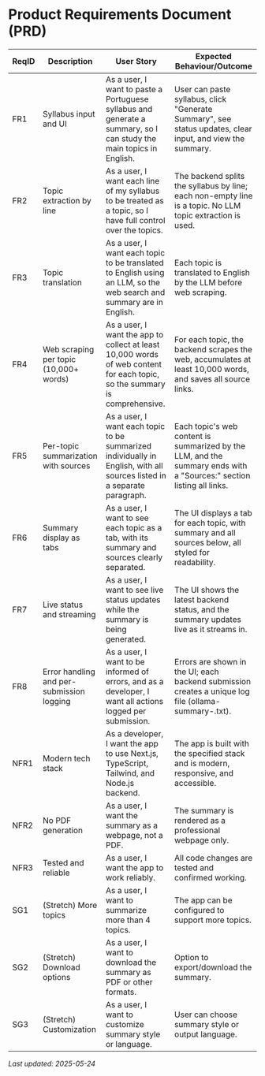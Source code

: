 # Product Requirements Document (PRD)

| ReqID | Description | User Story | Expected Behaviour/Outcome |
|-------|-------------|------------|----------------------------|
| FR1 | Syllabus input and UI | As a user, I want to paste a Portuguese syllabus and generate a summary, so I can study the main topics in English. | User can paste syllabus, click "Generate Summary", see status updates, clear input, and view the summary. |
| FR2 | Topic extraction by line | As a user, I want each line of my syllabus to be treated as a topic, so I have full control over the topics. | The backend splits the syllabus by line; each non-empty line is a topic. No LLM topic extraction is used. |
| FR3 | Topic translation | As a user, I want each topic to be translated to English using an LLM, so the web search and summary are in English. | Each topic is translated to English by the LLM before web scraping. |
| FR4 | Web scraping per topic (10,000+ words) | As a user, I want the app to collect at least 10,000 words of web content for each topic, so the summary is comprehensive. | For each topic, the backend scrapes the web, accumulates at least 10,000 words, and saves all source links. |
| FR5 | Per-topic summarization with sources | As a user, I want each topic to be summarized individually in English, with all sources listed in a separate paragraph. | Each topic's web content is summarized by the LLM, and the summary ends with a "Sources:" section listing all links. |
| FR6 | Summary display as tabs | As a user, I want to see each topic as a tab, with its summary and sources clearly separated. | The UI displays a tab for each topic, with summary and all sources below, all styled for readability. |
| FR7 | Live status and streaming | As a user, I want to see live status updates while the summary is being generated. | The UI shows the latest backend status, and the summary updates live as it streams in. |
| FR8 | Error handling and per-submission logging | As a user, I want to be informed of errors, and as a developer, I want all actions logged per submission. | Errors are shown in the UI; each backend submission creates a unique log file (ollama-summary-<id>.txt). |
| NFR1 | Modern tech stack | As a developer, I want the app to use Next.js, TypeScript, Tailwind, and Node.js backend. | The app is built with the specified stack and is modern, responsive, and accessible. |
| NFR2 | No PDF generation | As a user, I want the summary as a webpage, not a PDF. | The summary is rendered as a professional webpage only. |
| NFR3 | Tested and reliable | As a user, I want the app to work reliably. | All code changes are tested and confirmed working. |
| SG1 | (Stretch) More topics | As a user, I want to summarize more than 4 topics. | The app can be configured to support more topics. |
| SG2 | (Stretch) Download options | As a user, I want to download the summary as PDF or other formats. | Option to export/download the summary. |
| SG3 | (Stretch) Customization | As a user, I want to customize summary style or language. | User can choose summary style or output language. |

_Last updated: 2025-05-24_

